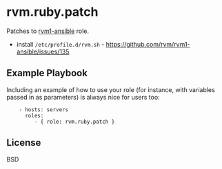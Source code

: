 rvm.ruby.patch
=========

Patches to [rvm1-ansible](https://github.com/rvm/rvm1-ansible) role.

- install `/etc/profile.d/rvm.sh` - https://github.com/rvm/rvm1-ansible/issues/135

Example Playbook
----------------

Including an example of how to use your role (for instance, with variables passed in as parameters) is always nice for users too:

```
    - hosts: servers
      roles:
         - { role: rvm.ruby.patch }
```

License
-------

BSD

